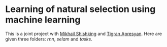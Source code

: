 # Learning of natural selection using machine learning

This is a joint project with [Mikhail Shishking]() and [Tigran Apresyan]().
Here are given three folders: *rnn*, *selam* and *tasks*.
